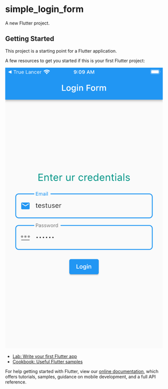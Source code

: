 # simple_login_form

A new Flutter project.

## Getting Started

This project is a starting point for a Flutter application.

A few resources to get you started if this is your first Flutter project:

![alt text](iPhone.png)

- [Lab: Write your first Flutter app](https://flutter.dev/docs/get-started/codelab)
- [Cookbook: Useful Flutter samples](https://flutter.dev/docs/cookbook)

For help getting started with Flutter, view our
[online documentation](https://flutter.dev/docs), which offers tutorials,
samples, guidance on mobile development, and a full API reference.
